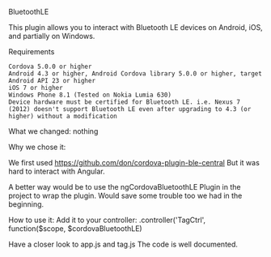 BluetoothLE

This plugin allows you to interact with Bluetooth LE devices on Android, iOS, and partially on Windows.

Requirements

    Cordova 5.0.0 or higher
    Android 4.3 or higher, Android Cordova library 5.0.0 or higher, target Android API 23 or higher
    iOS 7 or higher
    Windows Phone 8.1 (Tested on Nokia Lumia 630)
    Device hardware must be certified for Bluetooth LE. i.e. Nexus 7 (2012) doesn't support Bluetooth LE even after upgrading to 4.3 (or higher) without a modification


What we changed:
nothing

Why we chose it:

We first used https://github.com/don/cordova-plugin-ble-central
But it was hard to interact with Angular.

A better way would be to use the ngCordovaBluetoothLE Plugin in the project to wrap the plugin. 
Would save some trouble too we had in the beginning.


How to use it:
Add it to your controller:
.controller('TagCtrl', function($scope, $cordovaBluetoothLE)

Have a closer look to app.js and tag.js
The code is well documented.
